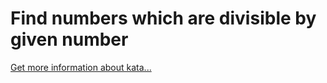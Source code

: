 Find numbers which are divisible by given number
=
[Get more information about kata...](/kata/55edaba99da3a9c84000003b)